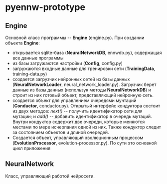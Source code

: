 # pyennw-prototype

## Engine
Основной класс программы -- **Engine** (engine.py).
При создании объекта **Engine**:
* открывается sqlite-база (**NeuralNetworkDB**, ennwdb.py), содержащая все данные программы
* из базы загружаются настройки (**Config**, сonfig.py)
* загружаются входные данные для тренировки сети (**TrainingData**, training-data.py)
* создается загрузчик нейронных сетей из базы данных (**NeuralNetworkLoader**, neural_network_loader.py).
  Загрузчик берет данные из базы данных (используя методы **NeuralNetworkDB**)
  и строит из них готовый объект, представляющий нейронную сеть. 
* создается объект для управлением очередями мучтаций (**Conductor**, conductor.py).
  Открытый интерфейс кондуктора состоит из двух методов: *next()* -- получить
  идентификатор сети для мутации; и *add()* -- добавить идентификатор в очередь мутаций.
  Внутри кондуктор содержит две очереди, которые меняются местами по мере исчерпания одной из них.
  Также кондуктор следит за состоянием объектов и длиной очередей.
* Создается объект, управляющий эволюционным процессом (**EvolutionProcessor**, evolution-processor.py).
  По сути это основной цикл приложения 

## NeuralNetwork

Класс, управляющий работой нейросети. 
